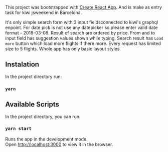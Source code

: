 This project was bootstrapped with [Create React App](https://github.com/facebookincubator/create-react-app). And is make as entry task for kiwi jsweekend in Barcelona.


It's only simple search form with 3 input fieldsconnected to kiwi's graphql enpoint. For date pick is not use any datepicker so please enter valid date format - 2018-03-08. Result of search are ordered by price. From and to input field has suggestion values shown while typing. Search result has `Load more` button which load more flights if there more. Every request has limited size to 5 flights. Whole app has only basic layout styles.

## Instalation
In the project directory run:
### `yarn`
## Available Scripts

In the project directory, you can run:

### `yarn start`

Runs the app in the development mode.<br>
Open [http://localhost:3000](http://localhost:3000) to view it in the browser.
